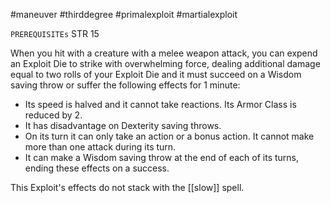 #maneuver #thirddegree #primalexploit #martialexploit 

`PREREQUISITEs`
STR 15

When you hit with a creature with a melee weapon attack, you can expend an Exploit Die to strike with overwhelming force, dealing additional damage equal to two rolls of your Exploit Die and it must succeed on a Wisdom saving throw or suffer the following effects for 1 minute: 
- Its speed is halved and it cannot take reactions. Its Armor Class is reduced by 2. 
- It has disadvantage on Dexterity saving throws. 
- On its turn it can only take an action or a bonus action. It cannot make more than one attack during its turn. 
- It can make a Wisdom saving throw at the end of each of its turns, ending these effects on a success. 

This Exploit's effects do not stack with the [[slow]] spell.